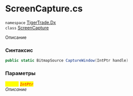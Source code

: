 
# ScreenCapture.cs
`namespace` [TigerTrade.Dx](../TigerTrade.Dx.md)  
    `class` [ScreenCapture](../../ScreenCapture.cs.md)

Описание

### Синтаксис
```csharp
public static BitmapSource CaptureWindow(IntPtr handle)
```

### Параметры  
<mark style="color:yellow;">`handle`</mark> <mark style="color:red;">*`IntPtr`*</mark>  
 *Описание*  
  

                    
                    